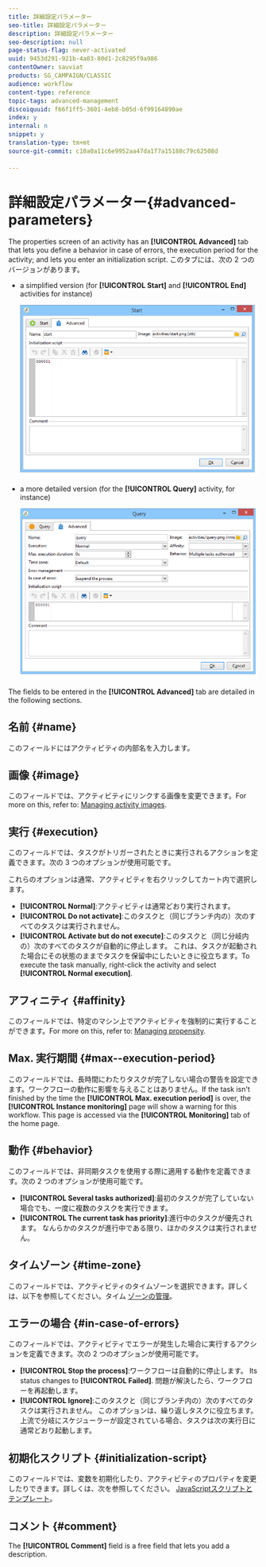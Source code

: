 ```yaml
---
title: 詳細設定パラメーター
seo-title: 詳細設定パラメーター
description: 詳細設定パラメーター
seo-description: null
page-status-flag: never-activated
uuid: 9453d291-921b-4a03-80d1-2c8295f9a986
contentOwner: sauviat
products: SG_CAMPAIGN/CLASSIC
audience: workflow
content-type: reference
topic-tags: advanced-management
discoiquuid: f66f1ff5-3601-4eb8-b05d-6f99164890ae
index: y
internal: n
snippet: y
translation-type: tm+mt
source-git-commit: c10a0a11c6e9952aa47da1f7a15188c79c62508d

---
```



# 詳細設定パラメーター{#advanced-parameters}

The properties screen of an activity has an **[!UICONTROL Advanced]** tab that lets you define a behavior in case of errors, the execution period for the activity; and lets you enter an initialization script. このタブには、次の 2 つのバージョンがあります。

* a simplified version (for **[!UICONTROL Start]** and **[!UICONTROL End]** activities for instance)

   ![](assets/wf-advanced-basic.png)

* a more detailed version (for the **[!UICONTROL Query]** activity, for instance)

   ![](assets/wf-advanced-full.png)

The fields to be entered in the **[!UICONTROL Advanced]** tab are detailed in the following sections.

## 名前 {#name}

このフィールドにはアクティビティの内部名を入力します。

## 画像 {#image}

このフィールドでは、アクティビティにリンクする画像を変更できます。For more on this, refer to: [Managing activity images](../../workflow/using/managing-activity-images.md).

## 実行 {#execution}

このフィールドでは、タスクがトリガーされたときに実行されるアクションを定義できます。次の 3 つのオプションが使用可能です。

これらのオプションは通常、アクティビティを右クリックしてカート内で選択します。

* **[!UICONTROL Normal]**:アクティビティは通常どおり実行されます。
* **[!UICONTROL Do not activate]**:このタスクと（同じブランチ内の）次のすべてのタスクは実行されません。
* **[!UICONTROL Activate but do not execute]**:このタスクと（同じ分岐内の）次のすべてのタスクが自動的に停止します。 これは、タスクが起動された場合にその状態のままでタスクを保留中にしたいときに役立ちます。To execute the task manually, right-click the activity and select **[!UICONTROL Normal execution]**.

## アフィニティ {#affinity}

このフィールドでは、特定のマシン上でアクティビティを強制的に実行することができます。For more on this, refer to: [Managing propensity](../../workflow/using/managing-propensity.md).

## Max. 実行期間 {#max--execution-period}

このフィールドでは、長時間にわたりタスクが完了しない場合の警告を設定できます。ワークフローの動作に影響を与えることはありません。If the task isn&#39;t finished by the time the **[!UICONTROL Max. execution period]** is over, the **[!UICONTROL Instance monitoring]** page will show a warning for this workflow. This page is accessed via the **[!UICONTROL Monitoring]** tab of the home page.

## 動作 {#behavior}

このフィールドでは、非同期タスクを使用する際に適用する動作を定義できます。次の 2 つのオプションが使用可能です。

* **[!UICONTROL Several tasks authorized]**:最初のタスクが完了していない場合でも、一度に複数のタスクを実行できます。
* **[!UICONTROL The current task has priority]**:進行中のタスクが優先されます。 なんらかのタスクが進行中である限り、ほかのタスクは実行されません。

## タイムゾーン {#time-zone}

このフィールドでは、アクティビティのタイムゾーンを選択できます。詳しくは、以下を参照してください。タイム [ゾーンの管理](../../workflow/using/managing-time-zones.md)。

## エラーの場合 {#in-case-of-errors}

このフィールドでは、アクティビティでエラーが発生した場合に実行するアクションを定義できます。次の 2 つのオプションが使用可能です。

* **[!UICONTROL Stop the process]**:ワークフローは自動的に停止します。 Its status changes to **[!UICONTROL Failed]**. 問題が解決したら、ワークフローを再起動します。
* **[!UICONTROL Ignore]**:このタスクと（同じブランチ内の）次のすべてのタスクは実行されません。 このオプションは、繰り返しタスクに役立ちます。上流で分岐にスケジューラーが設定されている場合、タスクは次の実行日に通常どおり起動します。

## 初期化スクリプト {#initialization-script}

このフィールドでは、変数を初期化したり、アクティビティのプロパティを変更したりできます。詳しくは、次を参照してください。 [JavaScriptスクリプトとテンプレート](../../workflow/using/javascript-scripts-and-templates.md)。

## コメント {#comment}

The **[!UICONTROL Comment]** field is a free field that lets you add a description.
